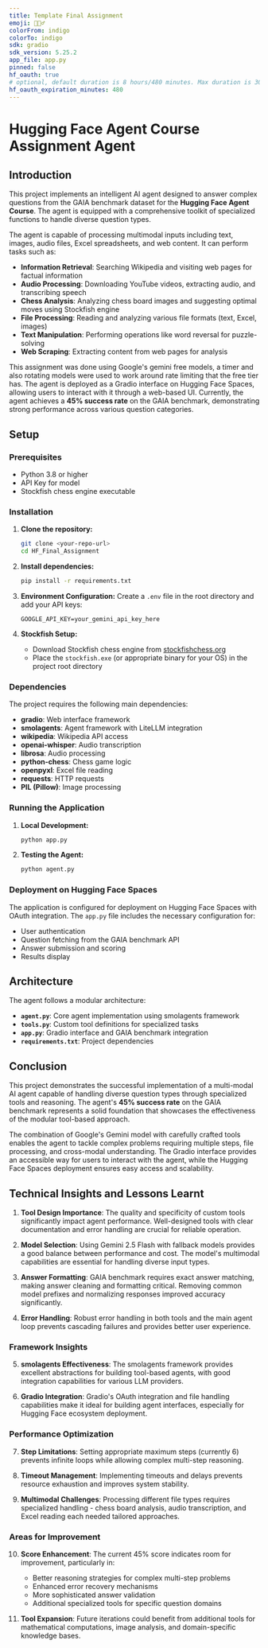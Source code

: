 ```yaml
---
title: Template Final Assignment
emoji: 🕵🏻‍♂️
colorFrom: indigo
colorTo: indigo
sdk: gradio
sdk_version: 5.25.2
app_file: app.py
pinned: false
hf_oauth: true
# optional, default duration is 8 hours/480 minutes. Max duration is 30 days/43200 minutes.
hf_oauth_expiration_minutes: 480
---
```


# Hugging Face Agent Course Assignment Agent

## Introduction

This project implements an intelligent AI agent designed to answer complex questions from the GAIA benchmark dataset for the **Hugging Face Agent Course**. The agent is equipped with a comprehensive toolkit of specialized functions to handle diverse question types.

The agent is capable of processing multimodal inputs including text, images, audio files, Excel spreadsheets, and web content. It can perform tasks such as:

- **Information Retrieval**: Searching Wikipedia and visiting web pages for factual information
- **Audio Processing**: Downloading YouTube videos, extracting audio, and transcribing speech
- **Chess Analysis**: Analyzing chess board images and suggesting optimal moves using Stockfish engine
- **File Processing**: Reading and analyzing various file formats (text, Excel, images)
- **Text Manipulation**: Performing operations like word reversal for puzzle-solving
- **Web Scraping**: Extracting content from web pages for analysis

This assignment was done using Google's gemini free models, a timer and also rotating models were used to work around rate limiting that the free tier has. The agent is deployed as a Gradio interface on Hugging Face Spaces, allowing users to interact with it through a web-based UI. Currently, the agent achieves a **45% success rate** on the GAIA benchmark, demonstrating strong performance across various question categories.

## Setup

### Prerequisites

- Python 3.8 or higher
- API Key for model
- Stockfish chess engine executable

### Installation

1. **Clone the repository:**
   ```bash
   git clone <your-repo-url>
   cd HF_Final_Assignment
   ```

2. **Install dependencies:**
   ```bash
   pip install -r requirements.txt
   ```

3. **Environment Configuration:**
   Create a `.env` file in the root directory and add your API keys:
   ```
   GOOGLE_API_KEY=your_gemini_api_key_here
   ```

4. **Stockfish Setup:**
   - Download Stockfish chess engine from [stockfishchess.org](https://stockfishchess.org/)
   - Place the `stockfish.exe` (or appropriate binary for your OS) in the project root directory

### Dependencies

The project requires the following main dependencies:

- **gradio**: Web interface framework
- **smolagents**: Agent framework with LiteLLM integration
- **wikipedia**: Wikipedia API access
- **openai-whisper**: Audio transcription
- **librosa**: Audio processing
- **python-chess**: Chess game logic
- **openpyxl**: Excel file reading
- **requests**: HTTP requests
- **PIL (Pillow)**: Image processing

### Running the Application

1. **Local Development:**
   ```bash
   python app.py
   ```

2. **Testing the Agent:**
   ```bash
   python agent.py
   ```

### Deployment on Hugging Face Spaces

The application is configured for deployment on Hugging Face Spaces with OAuth integration. The `app.py` file includes the necessary configuration for:

- User authentication
- Question fetching from the GAIA benchmark API
- Answer submission and scoring
- Results display

## Architecture

The agent follows a modular architecture:

- **`agent.py`**: Core agent implementation using smolagents framework
- **`tools.py`**: Custom tool definitions for specialized tasks
- **`app.py`**: Gradio interface and GAIA benchmark integration
- **`requirements.txt`**: Project dependencies

## Conclusion

This project demonstrates the successful implementation of a multi-modal AI agent capable of handling diverse question types through specialized tools and reasoning. The agent's **45% success rate** on the GAIA benchmark represents a solid foundation that showcases the effectiveness of the modular tool-based approach.

The combination of Google's Gemini model with carefully crafted tools enables the agent to tackle complex problems requiring multiple steps, file processing, and cross-modal understanding. The Gradio interface provides an accessible way for users to interact with the agent, while the Hugging Face Spaces deployment ensures easy access and scalability.

## Technical Insights and Lessons Learnt

1. **Tool Design Importance**: The quality and specificity of custom tools significantly impact agent performance. Well-designed tools with clear documentation and error handling are crucial for reliable operation.

2. **Model Selection**: Using Gemini 2.5 Flash with fallback models provides a good balance between performance and cost. The model's multimodal capabilities are essential for handling diverse input types.

3. **Answer Formatting**: GAIA benchmark requires exact answer matching, making answer cleaning and formatting critical. Removing common model prefixes and normalizing responses improved accuracy significantly.

4. **Error Handling**: Robust error handling in both tools and the main agent loop prevents cascading failures and provides better user experience.

### Framework Insights

5. **smolagents Effectiveness**: The smolagents framework provides excellent abstractions for building tool-based agents, with good integration capabilities for various LLM providers.

6. **Gradio Integration**: Gradio's OAuth integration and file handling capabilities make it ideal for building agent interfaces, especially for Hugging Face ecosystem deployment.

### Performance Optimization

7. **Step Limitations**: Setting appropriate maximum steps (currently 6) prevents infinite loops while allowing complex multi-step reasoning.

8. **Timeout Management**: Implementing timeouts and delays prevents resource exhaustion and improves system stability.

9. **Multimodal Challenges**: Processing different file types requires specialized handling - chess board analysis, audio transcription, and Excel reading each needed tailored approaches.

### Areas for Improvement

10. **Score Enhancement**: The current 45% score indicates room for improvement, particularly in:
    - Better reasoning strategies for complex multi-step problems
    - Enhanced error recovery mechanisms
    - More sophisticated answer validation
    - Additional specialized tools for specific question domains

11. **Tool Expansion**: Future iterations could benefit from additional tools for mathematical computations, image analysis, and domain-specific knowledge bases.